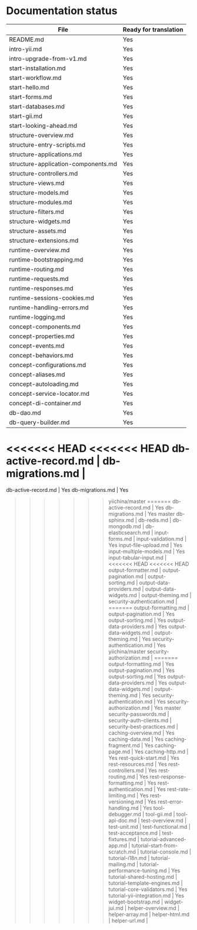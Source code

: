 Documentation status
====================

File                                | Ready for translation
------------------------------------|---------------------
README.md                           | Yes
intro-yii.md                        | Yes
intro-upgrade-from-v1.md            | Yes
start-installation.md               | Yes
start-workflow.md                   | Yes
start-hello.md                      | Yes
start-forms.md                      | Yes
start-databases.md                  | Yes
start-gii.md                        | Yes
start-looking-ahead.md              | Yes
structure-overview.md               | Yes
structure-entry-scripts.md          | Yes
structure-applications.md           | Yes
structure-application-components.md | Yes
structure-controllers.md            | Yes
structure-views.md                  | Yes
structure-models.md                 | Yes
structure-modules.md                | Yes
structure-filters.md                | Yes
structure-widgets.md                | Yes
structure-assets.md                 | Yes
structure-extensions.md             | Yes
runtime-overview.md                 | Yes
runtime-bootstrapping.md            | Yes
runtime-routing.md                  | Yes
runtime-requests.md                 | Yes
runtime-responses.md                | Yes
runtime-sessions-cookies.md         | Yes
runtime-handling-errors.md          | Yes
runtime-logging.md                  | Yes
concept-components.md               | Yes
concept-properties.md               | Yes
concept-events.md                   | Yes
concept-behaviors.md                | Yes
concept-configurations.md           | Yes
concept-aliases.md                  | Yes
concept-autoloading.md              | Yes
concept-service-locator.md          | Yes
concept-di-container.md             | Yes
db-dao.md                           | Yes
db-query-builder.md                 | Yes
<<<<<<< HEAD
<<<<<<< HEAD
db-active-record.md                 |
db-migrations.md                    |
=======
db-active-record.md                 | Yes
db-migrations.md                    | Yes
>>>>>>> yiichina/master
=======
db-active-record.md                 | Yes
db-migrations.md                    | Yes
>>>>>>> master
db-sphinx.md                        |
db-redis.md                         |
db-mongodb.md                       |
db-elasticsearch.md                 |
input-forms.md                      |
input-validation.md                 | Yes
input-file-upload.md                | Yes
input-multiple-models.md            | Yes
input-tabular-input.md              |
<<<<<<< HEAD
<<<<<<< HEAD
output-formatter.md                 |
output-pagination.md                |
output-sorting.md                   |
output-data-providers.md            |
output-data-widgets.md              |
output-theming.md                   |
security-authentication.md          |
=======
output-formatting.md                |
output-pagination.md                | Yes
output-sorting.md                   | Yes
output-data-providers.md            | Yes
output-data-widgets.md              |
output-theming.md                   | Yes
security-authentication.md          | Yes
>>>>>>> yiichina/master
security-authorization.md           |
=======
output-formatting.md                | Yes
output-pagination.md                | Yes
output-sorting.md                   | Yes
output-data-providers.md            | Yes
output-data-widgets.md              |
output-theming.md                   | Yes
security-authentication.md          | Yes
security-authorization.md           | Yes
>>>>>>> master
security-passwords.md               |
security-auth-clients.md            |
security-best-practices.md          |
caching-overview.md                 | Yes
caching-data.md                     | Yes
caching-fragment.md                 | Yes
caching-page.md                     | Yes
caching-http.md                     | Yes
rest-quick-start.md                 | Yes
rest-resources.md                   | Yes
rest-controllers.md                 | Yes
rest-routing.md                     | Yes
rest-response-formatting.md         | Yes
rest-authentication.md              | Yes
rest-rate-limiting.md               | Yes
rest-versioning.md                  | Yes
rest-error-handling.md              | Yes
tool-debugger.md                    |
tool-gii.md                         |
tool-api-doc.md                     |
test-overview.md                    |
test-unit.md                        |
test-functional.md                  |
test-acceptance.md                  |
test-fixtures.md                    |
tutorial-advanced-app.md            |
tutorial-start-from-scratch.md      |
tutorial-console.md                 |
tutorial-i18n.md                    |
tutorial-mailing.md                 |
tutorial-performance-tuning.md      | Yes
tutorial-shared-hosting.md          |
tutorial-template-engines.md        |
tutorial-core-validators.md         | Yes
tutorial-yii-integration.md         | Yes
widget-bootstrap.md                 |
widget-jui.md                       |
helper-overview.md                  |
helper-array.md                     |
helper-html.md                      |
helper-url.md                       |
